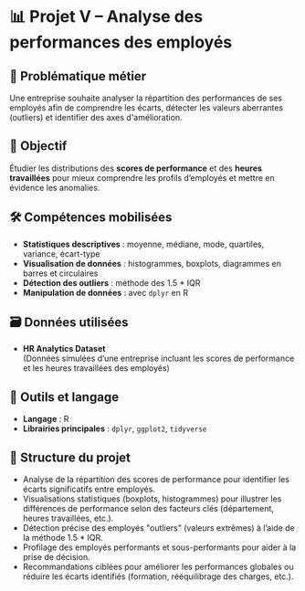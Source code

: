 # 📊 Projet V – Analyse des performances des employés

## 🧠 Problématique métier  
Une entreprise souhaite analyser la répartition des performances de ses employés afin de comprendre les écarts, détecter les valeurs aberrantes (outliers) et identifier des axes d'amélioration.

## 🎯 Objectif  
Étudier les distributions des **scores de performance** et des **heures travaillées** pour mieux comprendre les profils d’employés et mettre en évidence les anomalies.

## 🛠️ Compétences mobilisées  
- **Statistiques descriptives** : moyenne, médiane, mode, quartiles, variance, écart-type  
- **Visualisation de données** : histogrammes, boxplots, diagrammes en barres et circulaires  
- **Détection des outliers** : méthode des 1.5 * IQR  
- **Manipulation de données** : avec `dplyr` en R

## 🗃️ Données utilisées  
- **HR Analytics Dataset**  
  (Données simulées d’une entreprise incluant les scores de performance et les heures travaillées des employés)

## 🧰 Outils et langage  
- **Langage** : R  
- **Librairies principales** : `dplyr`, `ggplot2`, `tidyverse`

## 📁 Structure du projet  
- Analyse de la répartition des scores de performance pour identifier les écarts significatifs entre employés.
- Visualisations statistiques (boxplots, histogrammes) pour illustrer les différences de performance selon des facteurs clés (département, heures travaillées, etc.).
- Détection précise des employés "outliers" (valeurs extrêmes) à l’aide de la méthode 1.5 * IQR.
- Profilage des employés performants et sous-performants pour aider à la prise de décision.
- Recommandations ciblées pour améliorer les performances globales ou réduire les écarts identifiés (formation, rééquilibrage des charges, etc.).
